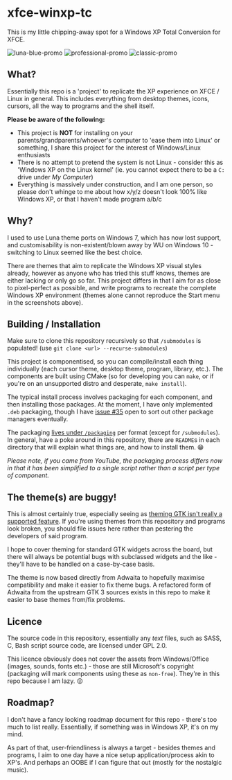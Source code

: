 # xfce-winxp-tc
This is my little chipping-away spot for a Windows XP Total Conversion for XFCE.

![luna-blue-promo](https://user-images.githubusercontent.com/13258281/234408181-dc8222c1-81ac-4759-b6ac-84a515b0cb13.png)
![professional-promo](https://user-images.githubusercontent.com/13258281/234408192-3b06b634-cff7-4d24-ba0d-d64b949272e8.png)
![classic-promo](https://user-images.githubusercontent.com/13258281/234408198-ac3232c2-d00c-4eaf-8a0d-37d7e239293b.png)

## What?
Essentially this repo is a 'project' to replicate the XP experience on XFCE / Linux in general. This includes everything from desktop themes, icons, cursors, all the way to programs and the shell itself.

**Please be aware of the following:**
- This project is **NOT** for installing on your parents/grandparents/whoever's computer to 'ease them into Linux' or something, I share this project for the interest of Windows/Linux enthusiasts
- There is no attempt to pretend the system is not Linux - consider this as 'Windows XP on the Linux kernel' (ie. you cannot expect there to be a `C:` drive under *My Computer*)
- Everything is massively under construction, and I am one person, so please don't whinge to me about how x/y/z doesn't look 100% like Windows XP, or that I haven't made program a/b/c

## Why?
I used to use Luna theme ports on Windows 7, which has now lost support, and customisability is non-existent/blown away by WU on Windows 10 - switching to Linux seemed like the best choice.

There are themes that aim to replicate the Windows XP visual styles already, however as anyone who has tried this stuff knows, themes are either lacking or only go so far. This project differs in that I aim for as close to pixel-perfect as possible, and write programs to recreate the complete Windows XP environment (themes alone cannot reproduce the Start menu in the screenshots above).

## Building / Installation
Make sure to clone this repository recursively so that `/submodules` is populated! (use `git clone <url> --recurse-submodules`)

This project is componentised, so you can compile/install each thing individually (each cursor theme, desktop theme, program, library, etc.). The components are built using CMake (so for developing you can `make`, or if you're on an unsupported distro and desperate, `make install`).

The typical install process involves packaging for each component, and then installing those packages. At the moment, I have only implemented `.deb` packaging, though I have [issue #35](https://github.com/rozniak/xfce-winxp-tc/issues/35) open to sort out other package managers eventually.

The packaging [lives under `/packaging`](https://github.com/rozniak/xfce-winxp-tc/tree/master/packaging) per format (except for `/submodules`). In general, have a poke around in this repository, there are `README`s in each directory that will explain what things are, and how to install them. 😁

*Please note, if you came from YouTube, the packaging process differs now in that it has been simplified to a single script rather than a script per type of component.*

## The theme(s) are buggy!
This is almost certainly true, especially seeing as [theming GTK isn't really a supported feature](https://stopthemingmy.app/). If you're using themes from this repository and programs look broken, you should file issues here rather than pestering the developers of said program.

I hope to cover theming for standard GTK widgets across the board, but there will always be potential bugs with subclassed widgets and the like - they'll have to be handled on a case-by-case basis.

The theme is now based directly from Adwaita to hopefully maximise compatibility and make it easier to fix theme bugs. A refactored form of Adwaita from the upstream GTK 3 sources exists in this repo to make it easier to base themes from/fix problems.

## Licence
The source code in this repository, essentially any *text* files, such as SASS, C, Bash script source code, are licensed under GPL 2.0.

This licence obviously does not cover the assets from Windows/Office (images, sounds, fonts etc.) - those are still Microsoft's copyright (packaging will mark components using these as `non-free`). They're in this repo because I am lazy. 😛

## Roadmap?
I don't have a fancy looking roadmap document for this repo - there's too much to list really. Essentially, if something was in Windows XP, it's on my mind.

As part of that, user-friendliness is always a target - besides themes and programs, I aim to one day have a nice setup application/process akin to XP's. And perhaps an OOBE if I can figure that out (mostly for the nostalgic music).
